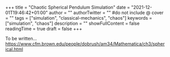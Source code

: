 +++
title = "Chaotic Spherical Pendulum Simulation"
date = "2021-12-01T19:46:42+01:00"
author = ""
authorTwitter = "" #do not include @
cover = ""
tags = ["simulation", "classical-mechanics", "chaos"]
keywords = ["simulation", "chaos"]
description = ""
showFullContent = false
readingTime = true
draft = false
+++

To be written... 
https://www.cfm.brown.edu/people/dobrush/am34/Mathematica/ch3/spherical.html